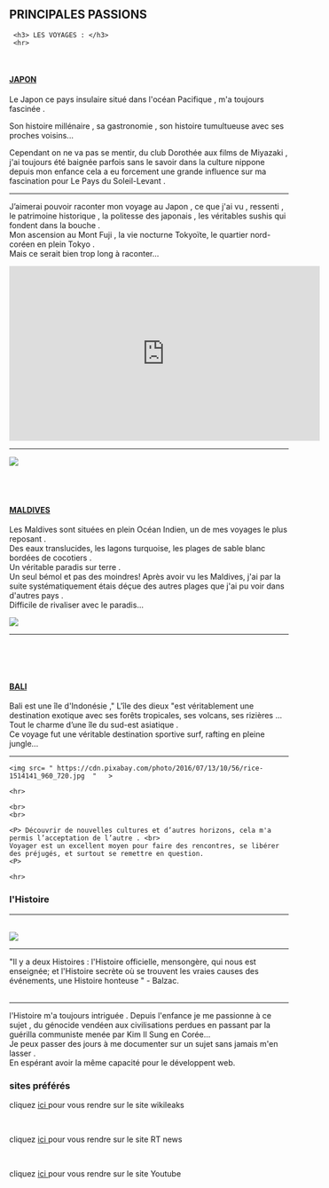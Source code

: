 

 <html>   
 
  <body>
  <h2>   PRINCIPALES PASSIONS </h2>
  
     <h3> LES VOYAGES : </h3>  
     <hr>
  <br>
  <u>   <h4> JAPON </h4>  </u>
    <p>
    
Le Japon ce pays insulaire situé dans l'océan Pacifique , m'a toujours fascinée . <br>

Son histoire millénaire , sa gastronomie , son histoire tumultueuse avec ses proches voisins...<br> 

Cependant on ne va pas se mentir, du club Dorothée aux films de Miyazaki , j'ai toujours été baignée parfois sans le savoir dans la culture nippone depuis mon enfance cela a eu forcement une grande influence sur ma fascination pour Le Pays du Soleil-Levant . <br>
<hr>

J’aimerai pouvoir raconter mon voyage au Japon , ce que j'ai vu , ressenti , le patrimoine historique , la politesse des japonais , les véritables sushis qui fondent dans la bouche .<br>
Mon ascension au Mont Fuji , la vie nocturne Tokyoïte, le quartier nord-coréen en plein Tokyo .<br>
Mais ce serait bien trop long à raconter...<br>

<iframe width="560" height="315" src="https://www.youtube.com/embed/Od6EeCWytZo" frameborder="0" allow="accelerometer; autoplay; encrypted-media; gyroscope; picture-in-picture" allowfullscreen></iframe>

<hr>
<img src= " https://cdn.pixabay.com/photo/2016/12/12/22/31/japan-1902834_960_720.jpg  "   >
  
  <br>
  <br>
  <br>
  <br>
   
  <body>
   <u>  <h4> MALDIVES </h4>  </u>
 

  <p>  Les Maldives sont situées en plein Océan Indien, un de mes voyages le plus reposant . <br>
 Des eaux translucides, les lagons turquoise, les plages de sable blanc bordées de cocotiers . <br>
 Un véritable paradis sur terre .<br> 
Un seul bémol et pas des moindres! Après avoir vu les Maldives, j'ai par la suite systématiquement étais déçue des autres plages que j'ai pu voir dans d'autres pays . <br>
 Difficile de rivaliser avec le paradis...
  <p>
      <img src= " https://cdn.pixabay.com/photo/2017/01/20/00/30/maldives-1993704_960_720.jpg  "   >
   <hr>
   <br>
   <br>
   <br>
   
  <u>  <h4> BALI </h4>  </u>
   
   <p> Bali est une île d'Indonésie ," L'île des dieux "est véritablement une destination exotique avec ses forêts tropicales, ses volcans, ses rizières ...<br>
Tout le charme d’une île du sud-est asiatique .<br>
 Ce voyage fut une véritable destination sportive surf, rafting en pleine jungle...

<p>
 <hr>
 
   
    <img src= " https://cdn.pixabay.com/photo/2016/07/13/10/56/rice-1514141_960_720.jpg  "   >
    
    <hr>
    
    <br>
    <br>
    
    <P> Découvrir de nouvelles cultures et d’autres horizons, cela m'a permis l’acceptation de l’autre . <br>
    Voyager est un excellent moyen pour faire des rencontres, se libérer des préjugés, et surtout se remettre en question.
    <P>
    
    <hr>
    

  
  <html>
 
  <body>
  <h3> l'Histoire  </h3>  
 
 <hr>
 <br>
 
 <img src =" https://cdn.pixabay.com/photo/2018/07/29/22/18/tare-3571224_960_720.jpg " >
 
 <hr>
<P> 
"Il y a deux Histoires : l'Histoire officielle, mensongère, qui nous est enseignée; et l'Histoire secrète où se trouvent les vraies causes des événements, une Histoire honteuse " - Balzac. <br>
<br>
<hr>
l'Histoire m'a toujours intriguée . Depuis l'enfance je me passionne à ce sujet , du génocide vendéen aux civilisations perdues en passant par la guérilla communiste menée par Kim Il Sung en Corée... <br>
Je peux passer des jours à me documenter sur un sujet sans jamais m'en lasser . <br>
En espérant avoir la même capacité pour le développent web.<P>
    
    

 
  <body>
  <h3> sites préférés  </h3>  

 
 
<p> cliquez <a href= "https://wikileaks.org/"> ici </a> pour vous rendre sur le site wikileaks  </p> <br>

<p> cliquez <a href= "https://www.rt.com/"> ici </a> pour vous rendre sur le site RT news  </p> <br>

<p> cliquez <a href= "https://www.youtube.com/?hl=fr"> ici </a> pour vous rendre sur le site Youtube </p>  <br>

 <a href= "https://wikileaks.org/">  </a>
  
     






